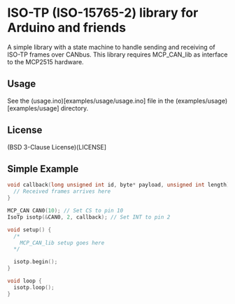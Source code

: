 # ISO-TP (ISO-15765-2) library for Arduino and friends

A simple library with a state machine to handle sending and receiving of ISO-TP
frames over CANbus. This library requires MCP_CAN_lib as interface to the
MCP2515 hardware.

## Usage

See the (usage.ino)[examples/usage/usage.ino] file in the 
(examples/usage)[examples/usage] directory.


## License

(BSD 3-Clause License)(LICENSE]

## Simple Example

```cpp
void callback(long unsigned int id, byte* payload, unsigned int length) {
  // Received frames arrives here
}

MCP_CAN CAN0(10); // Set CS to pin 10
IsoTp isotp(&CAN0, 2, callback); // Set INT to pin 2

void setup() {
  /*
    MCP_CAN_lib setup goes here
  */

  isotp.begin();
}

void loop {
  isotp.loop();
}

```
